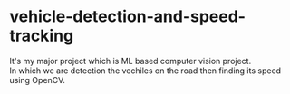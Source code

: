 # vehicle-detection-and-speed-tracking
It's my major project which is ML based computer vision project.  
In which we are detection the vechiles on the road then finding its speed using OpenCV.
